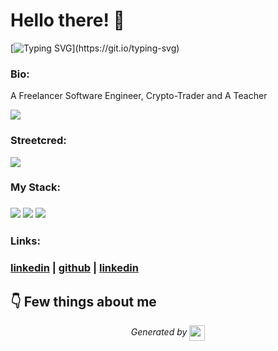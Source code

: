 
# Hello there! 👋

[![Typing SVG](https://readme-typing-svg.demolab.com/?lines=Hello+there👋!;My+name+is+Nwamini+Emmanuel!;Motivated,Passionate,Fast-learner!;Fullstack+Software-Engineer.)](https://git.io/typing-svg)

### Bio:

A Freelancer Software Engineer, Crypto-Trader and A Teacher

![](https://github-readme-stats.vercel.app/api?username=Youngemmy5956&theme=dark&hide_border=false&include_all_commits=false&count_private=false)<br/>
            

### Streetcred:

<a href="https://www.tublian.com/profile/Youngemmy5956?ss=true"><img src="https://t74hnvwwsd.execute-api.us-east-1.amazonaws.com/dev/ft/profile/streetcred/badge/Youngemmy5956?type=without_score"></a>

### My Stack:

### <img src="https://t74hnvwwsd.execute-api.us-east-1.amazonaws.com/dev/ft/profile/streetcred/github/tag/JavaScript"/> <img src="https://t74hnvwwsd.execute-api.us-east-1.amazonaws.com/dev/ft/profile/streetcred/github/tag/Frontend"/> <img src="https://t74hnvwwsd.execute-api.us-east-1.amazonaws.com/dev/ft/profile/streetcred/github/tag/Backend"/>

### 

### 

### Links:

### <a href="https://www.linkedin.com/in/emmanuel-godwin-a21081215/">linkedin</a> | <a href="https://www.github.com/Youngemmy5956">github</a> | <a href="">linkedin</a>

## 👇 Few things about me


<div>

            
</div>




<p align="center">
<i>Generated by <a href="https://www.tublian.com/"><img src="https://tublian-newsletter-assets.s3.amazonaws.com/just-logo.png" width="25" style="vertical-align: middle"/></i>
</p>
